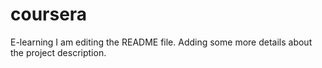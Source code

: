 # coursera
E-learning
I am editing the README file. Adding some more details about the project description.

